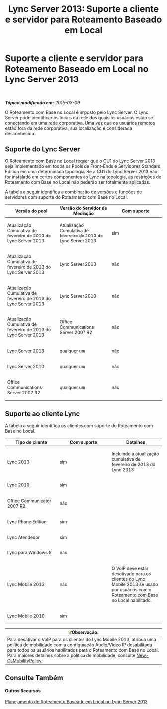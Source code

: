 ﻿---
title: 'Lync Server 2013: Suporte a cliente e servidor para Roteamento Baseado em Local'
TOCTitle: Suporte a cliente e servidor para Roteamento Baseado em Local
ms:assetid: 26c2ca3d-026d-4dd7-94fa-15ebb4406953
ms:mtpsurl: https://technet.microsoft.com/pt-br/library/JJ994024(v=OCS.15)
ms:contentKeyID: 52057583
ms.date: 05/19/2016
mtps_version: v=OCS.15
ms.translationtype: HT
---

# Suporte a cliente e servidor para Roteamento Baseado em Local no Lync Server 2013

 

_**Tópico modificado em:** 2015-03-09_

O Roteamento com Base no Local é imposto pelo Lync Server. O Lync Server pode identificar os locais da rede dos quais os usuários estão se conectando em uma rede corporativa. Uma vez que os usuários remotos estão fora da rede corporativa, sua localização é considerada desconhecida.

## Suporte do Lync Server

O Roteamento com Base no Local requer que o CU1 do Lync Server 2013 seja implementado em todos os Pools de Front-Ends e Servidores Standard Edition em uma determinada topologia. Se a CU1 do Lync Server 2013 não for instalado em certos componentes do Lync na topologia, as restrições de Roteamento com Base no Local não poderão ser totalmente aplicadas.

A tabela a seguir identifica a combinação de versões e funções de servidores com suporte do Roteamento com Base no Local.


<table>
<colgroup>
<col style="width: 33%" />
<col style="width: 33%" />
<col style="width: 33%" />
</colgroup>
<thead>
<tr class="header">
<th>Versão do pool</th>
<th>Versão do Servidor de Mediação</th>
<th>Com suporte</th>
</tr>
</thead>
<tbody>
<tr class="odd">
<td><p>Atualização Cumulativa de fevereiro de 2013 do Lync Server 2013</p></td>
<td><p>Atualização Cumulativa de fevereiro de 2013 do Lync Server 2013</p></td>
<td><p>sim</p></td>
</tr>
<tr class="even">
<td><p>Atualização Cumulativa de fevereiro de 2013 do Lync Server 2013</p></td>
<td><p>Lync Server 2013</p></td>
<td><p>não</p></td>
</tr>
<tr class="odd">
<td><p>Atualização Cumulativa de fevereiro de 2013 do Lync Server 2013</p></td>
<td><p>Lync Server 2010</p></td>
<td><p>não</p></td>
</tr>
<tr class="even">
<td><p>Atualização Cumulativa de fevereiro de 2013 do Lync Server 2013</p></td>
<td><p>Office Communications Server 2007 R2</p></td>
<td><p>não</p></td>
</tr>
<tr class="odd">
<td><p>Lync Server 2013</p></td>
<td><p>qualquer um</p></td>
<td><p>não</p></td>
</tr>
<tr class="even">
<td><p>Lync Server 2010</p></td>
<td><p>qualquer um</p></td>
<td><p>não</p></td>
</tr>
<tr class="odd">
<td><p>Office Communications Server 2007 R2</p></td>
<td><p>qualquer um</p></td>
<td><p>não</p></td>
</tr>
</tbody>
</table>


## Suporte ao cliente Lync

A tabela a seguir identifica os clientes com suporte do Roteamento com Base no Local.


<table>
<colgroup>
<col style="width: 33%" />
<col style="width: 33%" />
<col style="width: 33%" />
</colgroup>
<thead>
<tr class="header">
<th>Tipo de cliente</th>
<th>Com suporte</th>
<th>Detalhes</th>
</tr>
</thead>
<tbody>
<tr class="odd">
<td><p>Lync 2013</p></td>
<td><p>sim</p></td>
<td><p>Incluindo a atualização cumulativa de fevereiro de 2013 do Lync 2013</p></td>
</tr>
<tr class="even">
<td><p>Lync 2010</p></td>
<td><p>sim</p></td>
<td> </td>
</tr>
<tr class="odd">
<td><p>Office Communicator 2007 R2</p></td>
<td><p>não</p></td>
<td> </td>
</tr>
<tr class="even">
<td><p>Lync Phone Edition</p></td>
<td><p>sim</p></td>
<td> </td>
</tr>
<tr class="odd">
<td><p>Lync Atendedor</p></td>
<td><p>sim</p></td>
<td> </td>
</tr>
<tr class="even">
<td><p>Lync para Windows 8</p></td>
<td><p>não</p></td>
<td> </td>
</tr>
<tr class="odd">
<td><p>Lync Mobile 2013</p></td>
<td><p>não</p></td>
<td><p>O VoIP deve estar desativado para os clientes do Lync Mobile 2013 se usado por usuários com o Roteamento com Base no Local habilitado.</p></td>
</tr>
<tr class="even">
<td><p>Lync Mobile 2010</p></td>
<td><p>sim</p></td>
<td> </td>
</tr>
</tbody>
</table>

  

<table>
<thead>
<tr class="header">
<th><img src="images/Gg425756.note(OCS.15).gif" title="note" alt="note" />Observação:</th>
</tr>
</thead>
<tbody>
<tr class="odd">
<td>Para desativar o VoIP para os clientes do Lync Mobile 2013, atribua uma política de mobilidade com a configuração Áudio/Vídeo IP desabilitada para todos os usuários habilitados para o Roteamento com Base no Local. Para maiores detalhes sobre a política de mobilidade, consulte <a href="new-csmobilitypolicy.md">New-CsMobilityPolicy</a>.</td>
</tr>
</tbody>
</table>


## Consulte Também

#### Outros Recursos

[Planejamento de Roteamento Baseado em Local no Lync Server 2013](lync-server-2013-planning-for-location-based-routing.md)


